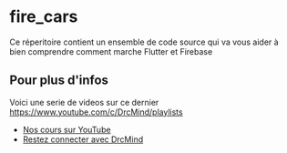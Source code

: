 # fire_cars

Ce réperitoire contient un ensemble de code source qui va vous aider à bien comprendre comment marche Flutter et Firebase

## Pour plus d'infos

Voici une serie de videos sur ce dernier https://www.youtube.com/c/DrcMind/playlists

- [Nos cours sur YouTube](https://www.youtube.com/c/DrcMind/playlists)
- [Restez connecter avec DrcMind](https://twitter.com/drcmin2)
